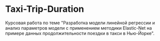 # Taxi-Trip-Duration
Курсовая работа по теме "Разработка модели линейной регрессии и анализ параметров модели с применением  методики Elastic-Net на примере данных продолжительности поездки в такси в Нью-Йорке". 
